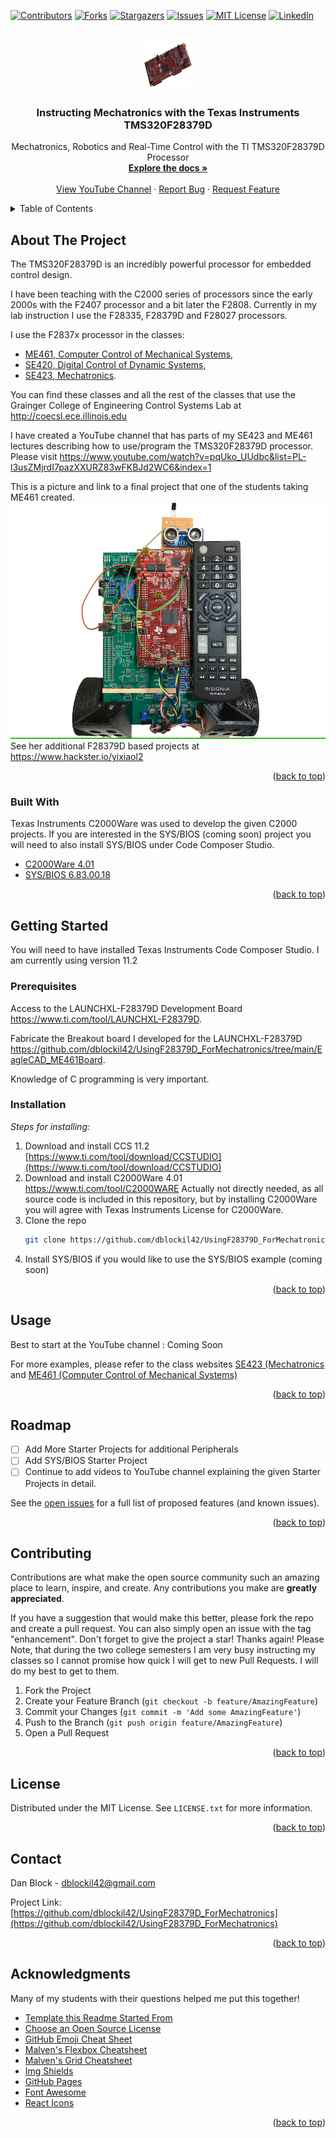 <div id="top"></div>
<!--
*** Thanks for checking out the Best-README-Template. If you have a suggestion
*** that would make this better, please fork the repo and create a pull request
*** or simply open an issue with the tag "enhancement".
*** Don't forget to give the project a star!
*** Thanks again! Now go create something AMAZING! :D
-->



<!-- PROJECT SHIELDS -->
<!--
*** I'm using markdown "reference style" links for readability.
*** Reference links are enclosed in brackets [ ] instead of parentheses ( ).
*** See the bottom of this document for the declaration of the reference variables
*** for contributors-url, forks-url, etc. This is an optional, concise syntax you may use.
*** https://www.markdownguide.org/basic-syntax/#reference-style-links
-->
[![Contributors][contributors-shield]][contributors-url]
[![Forks][forks-shield]][forks-url]
[![Stargazers][stars-shield]][stars-url]
[![Issues][issues-shield]][issues-url]
[![MIT License][license-shield]][license-url]
[![LinkedIn][linkedin-shield]][linkedin-url]



<!-- PROJECT LOGO -->
<br />
<div align="center">
  <a href="https://github.com/dblockil42/UsingF28379D_ForMechatronics">
    <img src="launchxl-f28379d.png" alt="Logo" width="80" height="80">
  </a>

  <h3 align="center">Instructing Mechatronics with the Texas Instruments TMS320F28379D</h3>

  <p align="center">
    Mechatronics, Robotics and Real-Time Control with the TI TMS320F28379D Processor
    <br />
    <a href="https://github.com/dblockil42/UsingF28379D_ForMechatronics"><strong>Explore the docs »</strong></a>
    <br />
    <br />
    <a href="https://www.youtube.com/watch?v=pqUko_UUdbc&list=PL-l3usZMjrdI7pazXXURZ83wFKBJd2WC6&index=1">View YouTube Channel</a>
    ·
    <a href="https://github.com/dblockil42/UsingF28379D_ForMechatronics/issues">Report Bug</a>
    ·
    <a href="https://github.com/dblockil42/UsingF28379D_ForMechatronics/issues">Request Feature</a>
  </p>
</div>



<!-- TABLE OF CONTENTS -->
<details>
  <summary>Table of Contents</summary>
  <ol>
    <li>
      <a href="#about-the-project">About The Project</a>
      <ul>
        <li><a href="#built-with">Built With</a></li>
      </ul>
    </li>
    <li>
      <a href="#getting-started">Getting Started</a>
      <ul>
        <li><a href="#prerequisites">Prerequisites</a></li>
        <li><a href="#installation">Installation</a></li>
      </ul>
    </li>
    <li><a href="#usage">Usage</a></li>
    <li><a href="#roadmap">Roadmap</a></li>
    <li><a href="#contributing">Contributing</a></li>
    <li><a href="#license">License</a></li>
    <li><a href="#contact">Contact</a></li>
    <li><a href="#acknowledgments">Acknowledgments</a></li>
  </ol>
</details>



<!-- ABOUT THE PROJECT -->
## About The Project
The TMS320F28379D is an incredibly powerful processor for embedded control design.

I have been teaching with the C2000 series of processors since the early 2000s with the F2407 processor and a bit later the F2808.  Currently in my lab instruction I use the F28335, F28379D and F28027 processors.

I use the F2837x processor in the classes:
- [ME461, Computer Control of Mechanical Systems](http://coecsl.ece.illinois.edu/me461),
- [SE420, Digital Control of Dynamic Systems](http://coecsl.ece.illinois.edu/se420),
- [SE423, Mechatronics](http://coecsl.ece.illinois.edu/se423).  
	
You can find these classes and all the rest of the classes that use the Grainger College of Engineering Control Systems Lab at http://coecsl.ece.illinois.edu  

I have created a YouTube channel that has parts of my SE423 and ME461 lectures describing how to use/program the TMS320F28379D processor.  Please visit https://www.youtube.com/watch?v=pqUko_UUdbc&list=PL-l3usZMjrdI7pazXXURZ83wFKBJd2WC6&index=1
	
This is a picture and link to a final project that one of the students taking ME461 created. 
[![Product Name Screen Shot][product-screenshot]](https://www.hackster.io/yixiaol2/control-segbot-with-tv-remote-98b02c)
See her additional F28379D based projects at https://www.hackster.io/yixiaol2




<p align="right">(<a href="#top">back to top</a>)</p>



### Built With

Texas Instruments C2000Ware was used to develop the given C2000 projects.  If you are interested in the SYS/BIOS (coming soon) project you will need to also install SYS/BIOS under Code Composer Studio.

* [C2000Ware 4.01](https://www.ti.com/tool/C2000WARE)
* [SYS/BIOS 6.83.00.18](https://software-dl.ti.com/dsps/dsps_public_sw/sdo_sb/targetcontent/bios/sysbios/)

<p align="right">(<a href="#top">back to top</a>)</p>



<!-- GETTING STARTED -->
## Getting Started

You will need to have installed Texas Instruments Code Composer Studio.  I am currently using version 11.2

### Prerequisites

Access to the LAUNCHXL-F28379D Development Board https://www.ti.com/tool/LAUNCHXL-F28379D.

Fabricate the Breakout board I developed for the LAUNCHXL-F28379D https://github.com/dblockil42/UsingF28379D_ForMechatronics/tree/main/EagleCAD_ME461Board.

Knowledge of C programming is very important.

### Installation

_Steps for installing:_

1. Download and install CCS 11.2  [https://www.ti.com/tool/download/CCSTUDIO](https://www.ti.com/tool/download/CCSTUDIO)
2. Download and install C2000Ware 4.01 https://www.ti.com/tool/C2000WARE  Actually not directly needed, as all source code is included in this repository, but by installing C2000Ware you will agree with Texas Instruments License for C2000Ware.  
3. Clone the repo
   ```sh
   git clone https://github.com/dblockil42/UsingF28379D_ForMechatronics.git
   ```
4. Install SYS/BIOS if you would like to use the SYS/BIOS example (coming soon)

<p align="right">(<a href="#top">back to top</a>)</p>



<!-- USAGE EXAMPLES -->
## Usage

Best to start at the YouTube channel :  Coming Soon

For more examples, please refer to the class websites [SE423 (Mechatronics](http://coecsl.ece.illinois.edu/se423) and [ME461 (Computer Control of Mechanical Systems)](http://coecsl.ece.illinois.edu/me461)

<p align="right">(<a href="#top">back to top</a>)</p>



<!-- ROADMAP -->
## Roadmap

- [ ] Add More Starter Projects for additional Peripherals
- [ ] Add SYS/BIOS Starter Project
- [ ] Continue to add videos to YouTube channel explaining the given Starter Projects in detail.

See the [open issues](https://github.com/dblockil42/UsingF28379D_ForMechatronics/issues) for a full list of proposed features (and known issues).

<p align="right">(<a href="#top">back to top</a>)</p>



<!-- CONTRIBUTING -->
## Contributing

Contributions are what make the open source community such an amazing place to learn, inspire, and create. Any contributions you make are **greatly appreciated**.

If you have a suggestion that would make this better, please fork the repo and create a pull request. You can also simply open an issue with the tag "enhancement".
Don't forget to give the project a star! Thanks again!  Please Note, that during the two college semesters I am very busy instructing my classes so I cannot promise how quick I will get to new Pull Requests.  I will do my best to get to them.  

1. Fork the Project
2. Create your Feature Branch (`git checkout -b feature/AmazingFeature`)
3. Commit your Changes (`git commit -m 'Add some AmazingFeature'`)
4. Push to the Branch (`git push origin feature/AmazingFeature`)
5. Open a Pull Request

<p align="right">(<a href="#top">back to top</a>)</p>



<!-- LICENSE -->
## License

Distributed under the  MIT License. See `LICENSE.txt` for more information.

<p align="right">(<a href="#top">back to top</a>)</p>



<!-- CONTACT -->
## Contact

Dan Block -  dblockil42@gmail.com

Project Link: [https://github.com/dblockil42/UsingF28379D_ForMechatronics](https://github.com/dblockil42/UsingF28379D_ForMechatronics)

<p align="right">(<a href="#top">back to top</a>)</p>



<!-- ACKNOWLEDGMENTS -->
## Acknowledgments

Many of my students with their questions helped me put this together!  

* [Template this Readme Started From](https://github.com/othneildrew/Best-README-Template#top)
* [Choose an Open Source License](https://choosealicense.com)
* [GitHub Emoji Cheat Sheet](https://www.webpagefx.com/tools/emoji-cheat-sheet)
* [Malven's Flexbox Cheatsheet](https://flexbox.malven.co/)
* [Malven's Grid Cheatsheet](https://grid.malven.co/)
* [Img Shields](https://shields.io)
* [GitHub Pages](https://pages.github.com)
* [Font Awesome](https://fontawesome.com)
* [React Icons](https://react-icons.github.io/react-icons/search)

<p align="right">(<a href="#top">back to top</a>)</p>



<!-- MARKDOWN LINKS & IMAGES -->
<!-- https://www.markdownguide.org/basic-syntax/#reference-style-links -->
[contributors-shield]: https://img.shields.io/github/contributors/dblockil42/UsingF28379D_ForMechatronics.svg?style=for-the-badge
[contributors-url]: https://github.com/dblockil42/UsingF28379D_ForMechatronics/graphs/contributors
[forks-shield]: https://img.shields.io/github/forks/dblockil42/UsingF28379D_ForMechatronics.svg?style=for-the-badge
[forks-url]: https://github.com/dblockil42/UsingF28379D_ForMechatronics/network/members
[stars-shield]: https://img.shields.io/github/stars/dblockil42/UsingF28379D_ForMechatronics.svg?style=for-the-badge
[stars-url]: https://github.com/dblockil42/UsingF28379D_ForMechatronics/stargazers
[issues-shield]: https://img.shields.io/github/issues/dblockil42/UsingF28379D_ForMechatronics.svg?style=for-the-badge
[issues-url]: https://github.com/dblockil42/UsingF28379D_ForMechatronics/issues
[license-shield]: https://img.shields.io/github/license/dblockil42/UsingF28379D_ForMechatronics.svg?style=for-the-badge
[license-url]: https://github.com/dblockil42/UsingF28379D_ForMechatronics/blob/master/LICENSE.txt
[linkedin-shield]: https://img.shields.io/badge/-LinkedIn-black.svg?style=for-the-badge&logo=linkedin&colorB=555
[linkedin-url]: https://www.linkedin.com/in/dan-block-122b0315/
[product-screenshot]: Segbot.png
